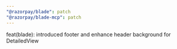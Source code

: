 ```yaml
---
"@razorpay/blade": patch
"@razorpay/blade-mcp": patch
---
```


feat(blade): introduced footer and enhance header background for DetailedView
